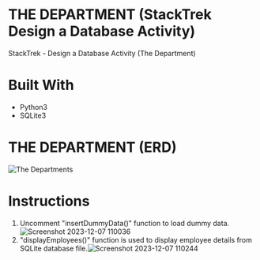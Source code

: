 # THE DEPARTMENT (StackTrek Design a Database Activity)
StackTrek - Design a Database Activity (The Department)

# Built With
- Python3
- SQLite3

# THE DEPARTMENT (ERD)
![The Departments](https://github.com/argalx/TheDepartment/assets/31496662/e37552fc-e01c-44e2-8cd9-d7660a97f2e2)

# Instructions
1. Uncomment "insertDummyData()" function to load dummy data.![Screenshot 2023-12-07 110036](https://github.com/argalx/TheDepartment/assets/31496662/c548ab21-3cdf-4001-b0bf-639ef221d8ea)
2. "displayEmployees()" function is used to display employee details from SQLite database file.![Screenshot 2023-12-07 110244](https://github.com/argalx/TheDepartment/assets/31496662/40c3d3e0-5dde-4935-88f0-a4d1937642a0)